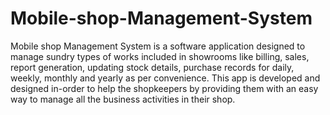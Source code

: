 # Mobile-shop-Management-System
Mobile shop Management System is a software application designed to manage sundry types of works included in showrooms like billing, sales, report generation, updating stock details, purchase records for daily, weekly, monthly and yearly as per convenience. This app is developed and designed in-order to help the shopkeepers by providing them with an easy way to manage all the business activities in their shop.
